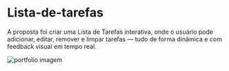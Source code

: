 # Lista-de-tarefas
A proposta foi criar uma Lista de Tarefas interativa, onde o usuário pode adicionar, editar, remover e limpar tarefas — tudo de forma dinâmica e com feedback visual em tempo real.


![portfolio imagem](https://github.com/user-attachments/assets/6b97d609-0d75-4f2c-892f-9173417c1a44)
